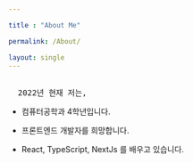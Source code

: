 ```yaml
---

title : "About Me"

permalink: /About/

layout: single
---
```


<pre> 
  2022년 현재 저는, 
</pre>
- 컴퓨터공학과 4학년입니다.

- 프론트엔드 개발자를 희망합니다.

- React, TypeScript, NextJs 를 배우고 있습니다.
